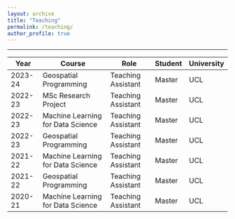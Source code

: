 ```yaml
---
layout: archive
title: "Teaching"
permalink: /teaching/
author_profile: true
---
```


<!-- {% include base_path %} -->
-----------------

| Year             | Course                             | Role                                                          | Student                  | University |
| --------         | ---------------------------------  | ------------------------------------------------------------- | ------------------------ | ---------- |
| 2023-24          | Geospatial Programming             | Teaching Assistant                                            | Master                   | UCL        |
| 2022-23          | MSc Research Project               | Teaching Assistant                                            | Master                   | UCL        |
| 2022-23          | Machine Learning for Data Science  | Teaching Assistant                                            | Master                   | UCL        |
| 2022-23          | Geospatial Programming             | Teaching Assistant                                            | Master                   | UCL        |
| 2021-22          | Machine Learning for Data Science  | Teaching Assistant                                            | Master                   | UCL        |
| 2021-22          | Geospatial Programming             | Teaching Assistant                                            | Master                   | UCL        |
| 2020-21          | Machine Learning for Data Science  | Teaching Assistant                                            | Master                   | UCL        |